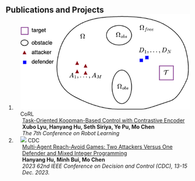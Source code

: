 <h2 id="publications" style="margin: 2px 0px -15px;">Publications and Projects</h2>

<div class="publications">
<ol class="bibliography">

<li>
<div class="pub-row">

  <div class="col-sm-3 abbr" style="position: relative;padding-right: 15px;padding-left: 15px;">
    <img src="assets/img/2023CDC.png" class="teaser img-fluid z-depth-1">
    <abbr class="badge">CoRL</abbr>
  </div>

  <div class="col-sm-9" style="position: relative;padding-right: 15px;padding-left: 20px;">
    <div class="title"><a href="https://proceedings.mlr.press/v229/lyu23a/lyu23a.pdf">Task-Oriented Koopman-Based Control with Contrastive Encoder</a></div>
    <div class="author"><strong>Xubo Lyu, Hanyang Hu, Seth Siriya, Ye Pu, Mo Chen</strong></div>
    <div class="periodical"><em>The 7th Conference on Robot Learning</em></div>
    <!-- <div class="links">
    <a href="https://arxiv.org/abs/2306.06534" class="btn btn-sm z-depth-0" role="button" target="_blank" style="font-size:12px;">Website</a>
      <a href="https://arxiv.org/pdf/2306.06534.pdf" class="btn btn-sm z-depth-0" role="button" target="_blank" style="font-size:12px;">PDF</a>
      <a href="https://github.com/Hanchao-Zhang/KTensors" class="btn btn-sm z-depth-0" role="button" target="_blank" style="font-size:12px;">GitHub</a>
      <a href="https://pypi.org/project/KTensors/" class="btn btn-sm z-depth-0" role="button" target="_blank" style="font-size:12px;">Package</a>
      <a href="assets/files/KTensors.bib" class="btn btn-sm z-depth-0" role="button" target="_blank" style="font-size:12px;">BibTeX</a>
      <strong><i style="color:#7b5aa6">arXiv.org</i></strong>
    </div> -->
  </div>
</div>
</li>


<li>
<div class="pub-row">

  <div class="col-sm-3 abbr" style="position: relative;padding-right: 15px;padding-left: 15px;">
    <img src="assets/img/CDC2023.png" class="teaser img-fluid z-depth-1">
    <abbr class="badge">CDC</abbr>
  </div>

  <div class="col-sm-9" style="position: relative;padding-right: 15px;padding-left: 20px;">
    <div class="title"><a href="https://arxiv.org/pdf/2309.13155.pdf">Multi-Agent Reach-Avoid Games: Two Attackers Versus One Defender and Mixed Integer Programming</a></div>
    <div class="author"><strong>Hanyang Hu, Minh Bui, Mo Chen</strong></div>
    <div class="periodical"><em>2023 62nd IEEE Conference on Decision and Control (CDC), 13-15 Dec. 2023.</em></div>
    <!-- <div class="links">
    <a href="https://arxiv.org/abs/2306.06534" class="btn btn-sm z-depth-0" role="button" target="_blank" style="font-size:12px;">Website</a>
      <a href="https://arxiv.org/pdf/2306.06534.pdf" class="btn btn-sm z-depth-0" role="button" target="_blank" style="font-size:12px;">PDF</a>
      <a href="https://github.com/Hanchao-Zhang/KTensors" class="btn btn-sm z-depth-0" role="button" target="_blank" style="font-size:12px;">GitHub</a>
      <a href="https://pypi.org/project/KTensors/" class="btn btn-sm z-depth-0" role="button" target="_blank" style="font-size:12px;">Package</a>
      <a href="assets/files/KTensors.bib" class="btn btn-sm z-depth-0" role="button" target="_blank" style="font-size:12px;">BibTeX</a>
      <strong><i style="color:#7b5aa6">arXiv.org</i></strong>
    </div> -->
  </div>
</div>
</li>


<br>

</ol>
</div>
